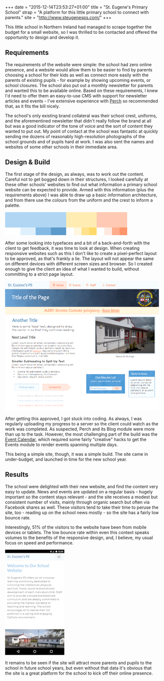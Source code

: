 +++
date  = "2015-12-14T23:53:27+01:00"
title = "St. Eugene's Primary School"
strap = "A platform for this little primary school to connect with parents."
site  = "http://www.steugenesps.com/"
+++

This little school in Northern Ireland had managed to scrape together the budget for a small website, so I was thrilled to be contacted and offered the opportunity to design and develop it.

## Requirements

The requirements of the website were simple: the school had zero online presence, and a website would allow them to be easier to find by parents choosing a school for their kids as well as connect more easily with the parents of existing pupils - for example by showing upcoming events, or school closures. The school also put out a monthly newsletter for parents and wanted this to be available online. Based on these requirements, I knew I'd need to offer them an easy-to-use CMS with support for newsletter articles and events - I've extensive experience with [Perch](https://grabaperch.com) so recommended that, as it fits the bill nicely.

The school's only existing brand collateral was their school crest, uniforms, and the aforementined newsletter that didn't really follow the brand at all but was a good indicator of the tone of voice and the sort of content they wanted to put out. My point of contact at the school was fantastic at quickly sending me dozens of reasonably high-resolution photographs of the school grounds and of pupils hard at work. I was also sent the names and websites of some other schools in their immediate area.

## Design & Build

The first stage of the design, as always, was to work out the content. Careful not to get bogged down in their structures, I looked carefully at these other schools' websites to find out what information a primary school website can be expected to provide. Armed with this information (plus the requirements above) I was able to draw up a basic information architecture, and from there use the colours from the uniform and the crest to inform a palette.

![](colors.png "Basic colour palette created by sampling the school uniform and logo")

After some looking into typefaces and a bit of a back-and-forth with the client to get feedback, it was time to look at design. When creating responsive websites such as this I don't like to create a pixel-perfect layout to be approved, as that's frankly a lie. The layout will not appear the same on different devices with different screen sizes and browser. So I created enough to give the client an idea of what I wanted to build, without committing to a strict page layout.

![](style_tile.png "The final style tile that was approved")

After getting this approved, I got stuck into coding. As always, I was regularly uploading my progress to a server so the client could watch as the work was completed. As suspected, Perch and its Blog module were more than up to the task. However, the most challenging part of the build was the [Event Calendar](http://www.steugenesps.com/events/), which required some fairly "creative" hacks to get the Events module to render events spanning multiple days.

This being a simple site, though, it was a simple build. The site came in under-budget, and launched in time for the new school year. 

## Results

The school were delighted with their new website, and find the content very easy to update. News and events are updated on a regular basis - hugely important so the content stays relevant - and the site receives a modest but consistent number of visits, mainly through organic search but often via Facebook shares as well. These visitors tend to take their time to peruse the site, too - reading up on the school news mostly - so the site has a fairly low bounce rate.

Interestingly, 51% of the visitors to the website have been from mobile devices or tablets. The low bounce rate within even this context speaks volumes to the benefits of the responsive design, and, I believe, my usual focus on speed and performance.

![](mobile.png "The site displayed on a smartphone")

It remains to be seen if the site will attract more parents and pupils to the school in future school years, but even without that data it's obvious that the site is a great platform for the school to kick off their online presence.
